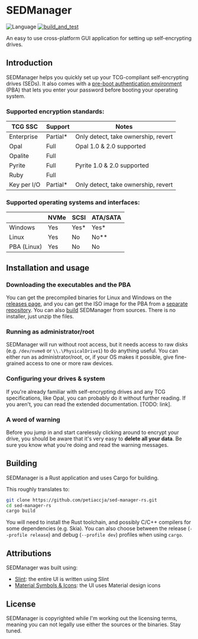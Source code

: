 # SEDManager

![Language](https://img.shields.io/badge/Language-Rust-blue)
[![build_and_test](https://github.com/petiaccja/sed-manager-rs/actions/workflows/build_and_test.yml/badge.svg)](https://github.com/petiaccja/sed-manager-rs/actions/workflows/build_and_test.yml)

An easy to use cross-platform GUI application for setting up self-encrypting drives.

## Introduction

SEDManager helps you quickly set up your TCG-compliant self-encrypting drives (SEDs). It also comes with a [pre-boot authentication environment](https://github.com/petiaccja/sed-manager-pba) (PBA) that lets you enter your password before booting your operating system.

### Supported encryption standards:

| TCG SSC      | Support      | Notes                               |
|--------------|--------------|-------------------------------------|
| Enterprise   | Partial*     | Only detect, take ownership, revert |
| Opal         | Full         | Opal 1.0 & 2.0 supported            |
| Opalite      | Full         |                                     |
| Pyrite       | Full         | Pyrite 1.0 & 2.0 supported          |
| Ruby         | Full         |                                     |
| Key per I/O  | Partial*     | Only detect, take ownership, revert |

### Supported operating systems and interfaces:

|             | NVMe | SCSI | ATA/SATA |
|-------------|------|------|----------|
| Windows     | Yes  | Yes* | Yes*     |
| Linux       | Yes  | No   | No**     |
| PBA (Linux) | Yes  | No   | No       |

## Installation and usage

### Downloading the executables and the PBA

You can get the precompiled binaries for Linux and Windows on the [releases page](https://github.com/petiaccja/sed-manager-rs/releases), and you can get the ISO image for the PBA from a [separate repository](https://github.com/petiaccja/sed-manager-pba/releases). You can also [build](#building) SEDManager from sources. There is no installer, just unzip the files.

### Running as administrator/root

SEDManager will run without root access, but it needs access to raw disks (e.g. `/dev/nvme0` or `\\.\PhysicalDrive1`) to do anything useful. You can either run as administrator/root, or, if your OS makes it possible, give fine-grained access to one or more raw devices.

### Configuring your drives & system

If you're already familiar with self-encrypting drives and any TCG specifications, like Opal, you can probably do it without further reading. If you aren't, you can read the extended documentation. [TODO: link].

### A word of warning

Before you jump in and start carelessly clicking around to encrypt your drive, you should be aware that it's very easy to **delete all your data**. Be sure you know what you're doing and read the warning messages.

## Building

SEDManager is a Rust application and uses Cargo for building.

This roughly translates to:
```sh
git clone https://github.com/petiaccja/sed-manager-rs.git
cd sed-manager-rs
cargo build
```

You will need to install the Rust toolchain, and possibly C/C++ compilers for some dependencies (e.g. Skia). You can also choose between the release (`--profile release`) and debug (`--profile dev`) profiles when using `cargo`.

## Attributions

SEDManager was built using:
- [Slint](https://slint.dev/): the entire UI is written using Slint
- [Material Symbols & Icons](https://fonts.google.com/icons): the UI uses Material design icons

## License

SEDManager is copyrighted while I'm working out the licensing terms, meaning you can not legally use either the sources or the binaries. Stay tuned.
